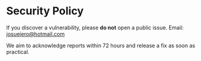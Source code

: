 # Security Policy

If you discover a vulnerability, please **do not** open a public issue. Email: josuejero@hotmail.com

We aim to acknowledge reports within 72 hours and release a fix as soon as practical.
